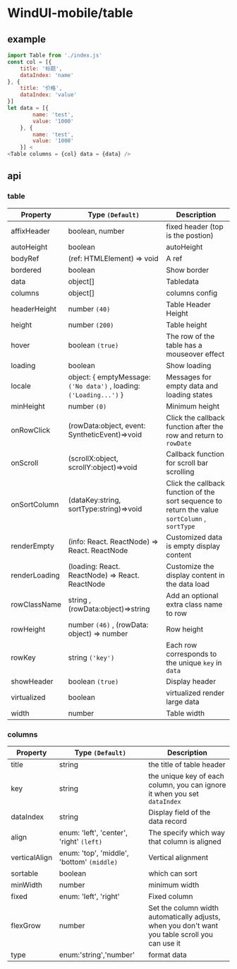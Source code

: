 # WindUI-mobile/table

## example

``` javascript
import Table from './index.js'
const col = [{
    title: '标题',
    dataIndex: 'name'
}, {
    title: '价格',
    dataIndex: 'value'
}]
let data = [{
        name: 'test',
        value: '1000'
    }, {
        name: 'test',
        value: '1000'
    }] <
<Table columns = {col} data = {data} /> 
```

## api

### table

| Property                 | Type `(Default)` | Description                                                                                   |
| ------------------------ | --------------------------------------------------------------------------------- | --------------------------------------------------------------------------------------------- |
| affixHeader              | boolean, number                                                                    | fixed header (top is the postion)                                  |
| autoHeight               | boolean                                                                           | autoHeight                                                                               |
| bodyRef                  | (ref: HTMLElement) => void                                                        | A ref                                                      |
| bordered                 | boolean                                                                           | Show border                                                            |
| data                    | object[]                                                                          | Tabledata                                                                                    |
| columns | object[]|columns config|
| headerHeight             | number `(40)` | Table Header Height                                                                           |
| height                   | number `(200)` | Table height                                                                                  |
| hover                    | boolean `(true)` | The row of the table has a mouseover effect                                                   |
| loading                  | boolean                                                                           | Show loading                                                                                  |
| locale                   | object: { emptyMessage: `('No data')` , loading: `('Loading...')` }                | Messages for empty data and loading states                                                    |
| minHeight                | number `(0)` | Minimum height                                                                                |
| onRowClick               | (rowData:object, event: SyntheticEvent)=>void                                     | Click the callback function after the row and return to `rowDate` |
| onScroll                 | (scrollX:object, scrollY:object)=>void                                            | Callback function for scroll bar scrolling                                                    |
| onSortColumn             | (dataKey:string, sortType:string)=>void                                           | Click the callback function of the sort sequence to return the value `sortColumn` , `sortType` |
| renderEmpty              | (info: React. ReactNode) => React. ReactNode                                        | Customized data is empty display content                                                      |
| renderLoading            | (loading: React. ReactNode) => React. ReactNode                                     | Customize the display content in the data load                                                |
| rowClassName             | string , (rowData:object)=>string                                                 | Add an optional extra class name to row                                                       |
| rowHeight                | number `(46)` , (rowData: object) => number                                         | Row height                                                                                    |
| rowKey                   | string `('key')` | Each row corresponds to the unique `key` in `data` |
| showHeader               | boolean `(true)` | Display header                                                                                |
| virtualized              | boolean                                                                           | virtualized render large data                                                         |
| width                    | number                                                                            | Table width                                                                                   |

### columns
| Property  |  Type `(Default)` |  Description  |
| ------------ | ------------ | ------------ |
|  title | string  | the title of table header  |
| key  | string  | the unique  key of each column, you can ignore it when you set `dataIndex` |
|  dataIndex | string  | Display field of the data record  |
| align  |enum: 'left', 'center', 'right' `(left)` |  The specify which way that column is aligned |
| verticalAlign  | enum: 'top', 'middle', 'bottom' `(middle)` |  Vertical alignment |
|  sortable | boolean  |which can sort |
| minWidth  | number  |  minimum width |
| fixed  | enum: 'left', 'right'  | Fixed column  |
|flexGrow|number|Set the column width automatically adjusts, when you don't want you table scroll you can use it|
|type |enum:'string','number'|format data|
